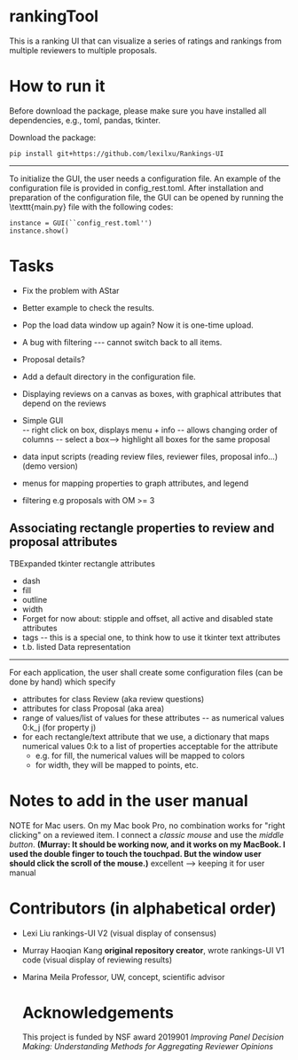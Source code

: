 # rankingTool

This is a ranking UI that can visualize a series of ratings and rankings from multiple reviewers to multiple proposals. 

How to run it
======
Before download the package, please make sure you have installed all dependencies, e.g., toml, pandas, tkinter.

Download the package:
```
pip install git+https://github.com/lexilxu/Rankings-UI
```
-----
To initialize the GUI, the user needs a configuration file. 
An example of the configuration file is provided in config_rest.toml.
After installation and preparation of the configuration file, the GUI can be opened by running the \texttt{main.py} file with the following codes:
```
instance = GUI(``config_rest.toml'')
instance.show()
```

Tasks
======
* Fix the problem with AStar
* Better example to check the results.
* Pop the load data window up again? Now it is one-time upload.
* A bug with filtering --- cannot switch back to all items.
* Proposal details?
* Add a default directory in the configuration file.


* Displaying reviews on a canvas as boxes, with graphical attributes that depend on the reviews 
* Simple GUI  
  -- right click on box, displays menu + info
  -- allows changing order of columns
  -- select a box--> highlight all boxes for the same proposal
* data input scripts (reading review files, reviewer files, proposal info...)  (demo version)
* menus for mapping properties to graph attributes, and legend 
* filtering e.g proposals with OM >= 3


Associating rectangle properties to review and proposal attributes
--------------------------------------------------------------------
TBExpanded
tkinter rectangle attributes
* dash
* fill
* outline
* width
* Forget for now about: stipple and offset, all active and disabled state attributes
* tags -- this is a special one, to think how to use it
tkinter text attributes
 * t.b. listed
 Data representation
 ---------------------
 For each application, the user shall create some configuration files (can be done by hand) which specify
 * attributes for class Review (aka review questions)
 * attributes for class Proposal (aka area)
 * range of values/list of values for these attributes -- as numerical values 0:k_j (for property j)
 * for each rectangle/text attribute that we use, a dictionary that maps numerical values 0:k to a list of properties acceptable for the attribute
    - e.g. for fill, the numerical values will be mapped to colors
    - for width, they will be mapped to points, etc.

Notes to add in the user manual
================================
NOTE for Mac users. On my Mac book Pro, no combination works for "right clicking" on a reviewed item. I connect a _classic mouse_ and use the _middle button_. **(Murray: It should be working now, and it works on my MacBook. I used the double finger to touch the touchpad. But the window user should click the scroll of the mouse.)** excellent --> keeping it for user manual

Contributors (in alphabetical order)
====================================
* Lexi Liu rankings-UI V2 (visual display of consensus)
* Murray Haoqian Kang **original repository creator**, wrote rankings-UI V1 code (visual display of reviewing results) 
* Marina Meila Professor, UW, concept, scientific advisor

  Acknowledgements
  ================
  This project is funded by NSF award 2019901 _Improving Panel Decision Making: Understanding Methods for Aggregating Reviewer Opinions_
